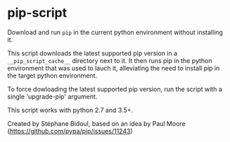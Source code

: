 # pip-script

Download and run `pip` in the current python environment without installing it. 

This script downloads the latest supported pip version in a `__pip_script_cache__`
directory next to it. It then runs pip in the python environment that was used to lauch
it, alleviating the need to install pip in the target python environment.

To force dowloading the latest supported pip version, run the script with a single
'upgrade-pip' argument.

This script works with python 2.7 and 3.5+.

Created by Stéphane Bidoul, based on an idea by Paul Moore
(https://github.com/pypa/pip/issues/11243)
